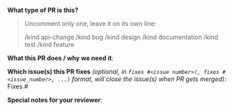 **What type of PR is this?**
> Uncomment only one, leave it on its own line:
>
> /kind api-change
> /kind bug
> /kind design
> /kind documentation
> /kind test
> /kind feature

**What this PR does / why we need it**:

**Which issue(s) this PR fixes** *(optional, in `fixes #<issue number>(, fixes #<issue_number>, ...)` format, will close the issue(s) when PR gets merged)*:
Fixes #

**Special notes for your reviewer**:
